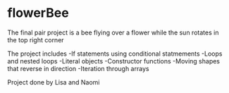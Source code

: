 # flowerBee

The final pair project is a bee flying over a flower while the sun rotates in the top right corner

The project includes
-If statements using conditional statmements
-Loops and nested loops
-Literal objects
-Constructor functions
-Moving shapes that reverse in direction
-Iteration through arrays

Project done by Lisa and Naomi

